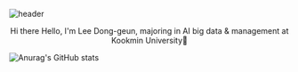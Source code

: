 ![header](https://capsule-render.vercel.app/api?type=Waving&section=header&height=300&text=Hello&fontAlignX=50&fontAlignY=45&color=gradient&fontSize=90&fontColor=ffffff&desc=It's%20Leecarrot%20GitHub)

<div align="center">
  Hi there Hello, I'm Lee Dong-geun, majoring in AI big data & management at Kookmin University👋
</div>

![Anurag's GitHub stats](https://github-readme-stats.vercel.app/api?username=Leecarrot&show_icons=true&theme=radical)

<!--
**Leecarrot/Leecarrot** is a ✨ _special_ ✨ repository because its `README.md` (this file) appears on your GitHub profile.

Here are some ideas to get you started:
- 🔭 I’m currently working on ...
- 🌱 I’m currently learning ...
- 👯 I’m looking to collaborate on ...
- 🤔 I’m looking for help with ...
- 💬 Ask me about ...
- 📫 How to reach me: ...
- 😄 Pronouns: ...
- ⚡ Fun fact: ...
-->
